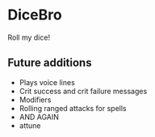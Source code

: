 # DiceBro

Roll my dice!

## Future additions

-   Plays voice lines
-   Crit success and crit failure messages
-   Modifiers
-   Rolling ranged attacks for spells
-   AND AGAIN
-   attune
